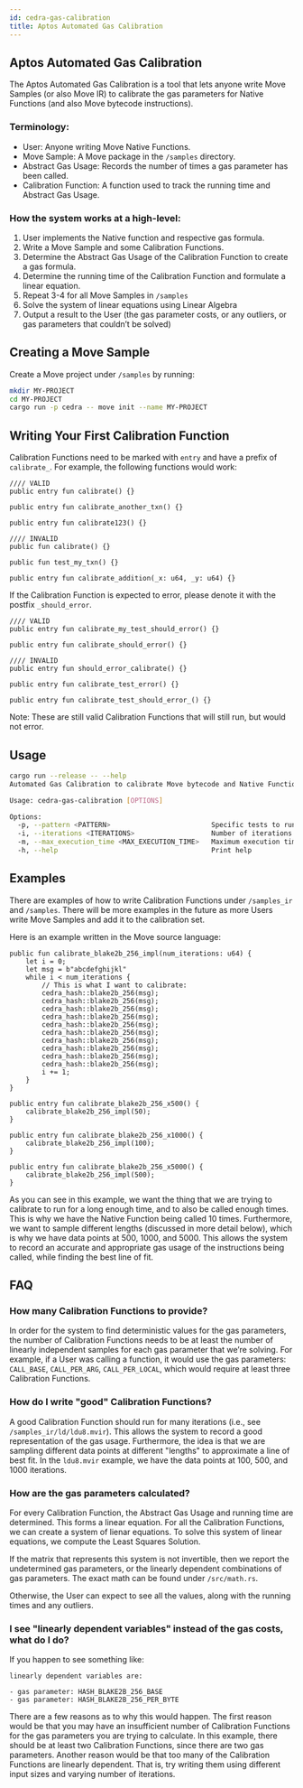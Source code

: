 ```yaml
---
id: cedra-gas-calibration
title: Aptos Automated Gas Calibration
---
```


## Aptos Automated Gas Calibration

The Aptos Automated Gas Calibration is a tool that lets anyone write Move Samples (or also Move IR) to calibrate the gas parameters for Native Functions (and also Move bytecode instructions). 

### Terminology:

- User: Anyone writing Move Native Functions.
- Move Sample: A Move package in the `/samples` directory.
- Abstract Gas Usage: Records the number of times a gas parameter has been called.
- Calibration Function: A function used to track the running time and Abstract Gas Usage.

### How the system works at a high-level:

1. User implements the Native function and respective gas formula.
2. Write a Move Sample and some Calibration Functions.
3. Determine the Abstract Gas Usage of the Calibration Function to create a gas formula.
4. Determine the running time of the Calibration Function and formulate a linear equation.
5. Repeat 3-4 for all Move Samples in `/samples` 
6. Solve the system of linear equations using Linear Algebra
7. Output a result to the User (the gas parameter costs, or any outliers, or gas parameters that couldn’t be solved)

## Creating a Move Sample

Create a Move project under `/samples` by running:

```bash
mkdir MY-PROJECT
cd MY-PROJECT
cargo run -p cedra -- move init --name MY-PROJECT
```

## Writing Your First Calibration Function

Calibration Functions need to be marked with `entry` and have a prefix of `calibrate_`. For example, the following functions would work:

```Move
//// VALID
public entry fun calibrate() {}

public entry fun calibrate_another_txn() {}

public entry fun calibrate123() {}

//// INVALID
public fun calibrate() {}

public fun test_my_txn() {}

public entry fun calibrate_addition(_x: u64, _y: u64) {}
```

If the Calibration Function is expected to error, please denote it with the postfix `_should_error`.

```
//// VALID
public entry fun calibrate_my_test_should_error() {}

public entry fun calibrate_should_error() {}

//// INVALID
public entry fun should_error_calibrate() {}

public entry fun calibrate_test_error() {}

public entry fun calibrate_test_should_error_() {}
```
Note: These are still valid Calibration Functions that will still run, but would not error.

## Usage

```bash
cargo run --release -- --help 
Automated Gas Calibration to calibrate Move bytecode and Native Functions

Usage: cedra-gas-calibration [OPTIONS]

Options:
  -p, --pattern <PATTERN>                         Specific tests to run that match a pattern [default: ""]
  -i, --iterations <ITERATIONS>                   Number of iterations to run each Calibration Function [default: 20]
  -m, --max_execution_time <MAX_EXECUTION_TIME>   Maximum execution time in milliseconds [default: 300]
  -h, --help                                      Print help
```

## Examples

There are examples of how to write Calibration Functions under `/samples_ir` and `/samples`. There will be more examples in the future as more Users write Move Samples and add it to the calibration set. 

Here is an example written in the Move source language:
```Move
public fun calibrate_blake2b_256_impl(num_iterations: u64) {
    let i = 0;
    let msg = b"abcdefghijkl"
    while i < num_iterations {
        // This is what I want to calibrate:
        cedra_hash::blake2b_256(msg);
        cedra_hash::blake2b_256(msg);
        cedra_hash::blake2b_256(msg);
        cedra_hash::blake2b_256(msg);
        cedra_hash::blake2b_256(msg);
        cedra_hash::blake2b_256(msg);
        cedra_hash::blake2b_256(msg);
        cedra_hash::blake2b_256(msg);
        cedra_hash::blake2b_256(msg);
        cedra_hash::blake2b_256(msg);        
        i += 1;
    }
}

public entry fun calibrate_blake2b_256_x500() {
    calibrate_blake2b_256_impl(50);
}

public entry fun calibrate_blake2b_256_x1000() {
    calibrate_blake2b_256_impl(100);
}

public entry fun calibrate_blake2b_256_x5000() {
    calibrate_blake2b_256_impl(500);
}
```
As you can see in this example, we want the thing that we are trying to calibrate to run for a long enough time, and to also be called enough times. This is why we have the Native Function being called 10 times. Furthermore, we want to sample different lengths (discussed in more detail below), which is why we have data points at 500, 1000, and 5000. This allows the system to record an accurate and appropriate gas usage of the instructions being called, while finding the best line of fit. 

## FAQ

### How many Calibration Functions to provide?

In order for the system to find deterministic values for the gas parameters, the number of Calibration Functions needs to be at least the number of linearly independent samples for each gas parameter that we’re solving. For example, if a User was calling a function, it would use the gas parameters: `CALL_BASE`, `CALL_PER_ARG`, `CALL_PER_LOCAL`, which would require at least three Calibration Functions. 

### How do I write "good" Calibration Functions?

A good Calibration Function should run for many iterations (i.e., see `/samples_ir/ld/ldu8.mvir`). This allows the system to record a good representation of the gas usage. Furthermore, the idea is that we are sampling different data points at different "lengths" to approximate a line of best fit. In the `ldu8.mvir` example, we have the data points at 100, 500, and 1000 iterations. 

### How are the gas parameters calculated?

For every Calibration Function, the Abstract Gas Usage and running time are determined. This forms a linear equation. For all the Calibration Functions, we can create a system of lienar equations. To solve this system of linear equations, we compute the Least Squares Solution. 

If the matrix that represents this system is not invertible, then we report the undetermined gas parameters, or the linearly dependent combinations of gas parameters. The exact math can be found under `/src/math.rs`. 

Otherwise, the User can expect to see all the values, along with the running times and any outliers. 

### I see "linearly dependent variables" instead of the gas costs, what do I do?

If you happen to see something like:

```
linearly dependent variables are:

- gas parameter: HASH_BLAKE2B_256_BASE
- gas parameter: HASH_BLAKE2B_256_PER_BYTE
```

There are a few reasons as to why this would happen. The first reason would be that you may have an insufficient number of Calibration Functions for the gas parameters you are trying to calculate. In this example, there should be at least two Calibration Functions, since there are two gas parameters. Another reason would be that too many of the Calibration Functions are linearly dependent. That is, try writing them using different input sizes and varying number of iterations.

